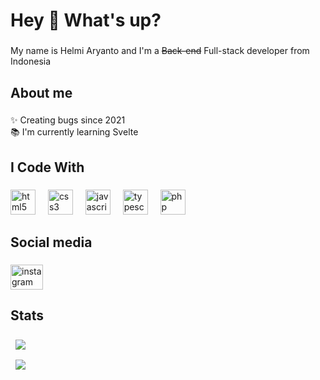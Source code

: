 <h1 align="left">Hey 👋 What's up?</h1>

###

<p align="left">My name is Helmi Aryanto and I'm a <s>Back-end</s> Full-stack developer from Indonesia</p>

###

<h2 align="left">About me</h2>

###

<p align="left">✨ Creating bugs since 2021<br>📚 I'm currently learning Svelte</p>

###

<h2 align="left">I Code With</h2>

###

<div align="left">
  <img src="https://cdn.jsdelivr.net/gh/devicons/devicon/icons/html5/html5-original.svg" height="40" alt="html5 logo"  />
  <img width="12" />
  <img src="https://cdn.jsdelivr.net/gh/devicons/devicon/icons/css3/css3-original.svg" height="40" alt="css3 logo"  />
  <img width="12" />
  <img src="https://cdn.jsdelivr.net/gh/devicons/devicon/icons/javascript/javascript-original.svg" height="40" alt="javascript logo"  />
  <img width="12" />
  <img src="https://cdn.jsdelivr.net/gh/devicons/devicon/icons/typescript/typescript-original.svg" height="40" alt="typescript logo"  />
  <img width="12" />
  <img src="https://cdn.jsdelivr.net/gh/devicons/devicon/icons/php/php-original.svg" height="40" alt="php logo"  />
</div>

###

<h2 align="left">Social media</h2>

###

<div align="left">
  <a href="https://www.instagram.com/h_3loo/" target="_blank">
    <img src="https://raw.githubusercontent.com/maurodesouza/profile-readme-generator/master/src/assets/icons/social/instagram/default.svg" width="52" height="40" alt="instagram logo"  />
  </a>
</div>

###

<h2 align="left">Stats</h2>

###

<p>
    &nbsp;
    <img align="center" src="https://github-readme-stats.vercel.app/api?username=Xevalous&show_icons=true&locale=en&count_private=true&theme=github_dark"/>
</p>
<p>
    &nbsp;
    <img align="center" src="https://github-readme-stats.vercel.app/api/top-langs/?username=Xevalous&show_icons=true&locale=en&count_private=true&layout=compact&theme=github_dark"/>
</p>
